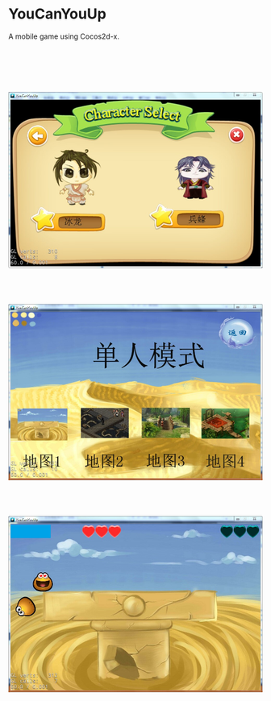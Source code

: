 YouCanYouUp
===========

A mobile game using Cocos2d-x.<br>
<br><br><br><br><br><br>
![alt text](https://github.com/ZHONGHuanGit/YouCanYouUp/blob/master/Resources/1.jpg)<br>
<br><br><br><br>
![alt text](https://github.com/ZHONGHuanGit/YouCanYouUp/blob/master/Resources/2.jpg)<br>
<br><br><br><br>
![alt text](https://github.com/ZHONGHuanGit/YouCanYouUp/blob/master/Resources/3.jpg)<br>

